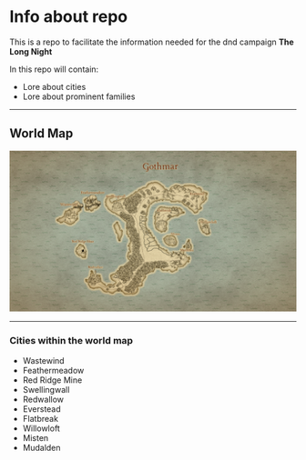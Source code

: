 # Info about repo

This is a repo to facilitate the information needed for the dnd campaign **The Long Night**

In this repo will contain:
* Lore about cities
* Lore about prominent families

----

## World Map
<img src="./World Map/WorldMap.png" alt="Getting Starting"/>

-------

### Cities within the world map
- Wastewind
- Feathermeadow
- Red Ridge Mine
- Swellingwall
- Redwallow
- Everstead
- Flatbreak
- Willowloft
- Misten
- Mudalden